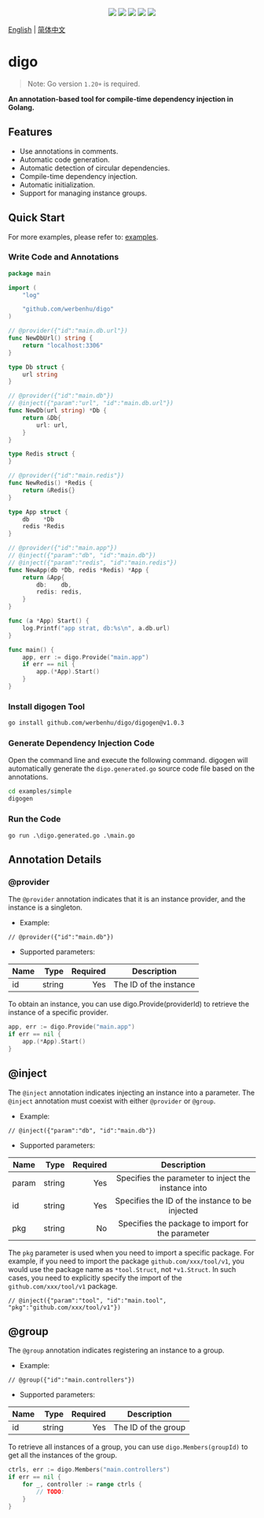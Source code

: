 
<div align='center'>
<a href="https://github.com/werbenhu/digo/actions"><img src="https://github.com/werbenhu/digo/workflows/Go/badge.svg"></a>
<a href="https://goreportcard.com/report/github.com/werbenhu/digo"><img src="https://goreportcard.com/badge/github.com/werbenhu/digo"></a>
<a href="https://coveralls.io/github/werbenhu/digo?branch=master"><img src="https://coveralls.io/repos/github/werbenhu/digo/badge.svg?branch=master"></a>  
<a href="https://github.com/werbenhu/digo"><img src="https://img.shields.io/github/license/mashape/apistatus.svg"></a>
<a href="https://pkg.go.dev/github.com/werbenhu/digo"><img src="https://pkg.go.dev/badge/github.com/werbenhu/digo.svg"></a>
</div>

[English](README.md) | [简体中文](README-CN.md)

# digo

> Note: Go version `1.20+` is required.


**An annotation-based tool for compile-time dependency injection in Golang.**

## Features
- Use annotations in comments.
- Automatic code generation.
- Automatic detection of circular dependencies.
- Compile-time dependency injection.
- Automatic initialization.
- Support for managing instance groups.

## Quick Start


For more examples, please refer to: [examples](examples).

### Write Code and Annotations

```go
package main

import (
	"log"

	"github.com/werbenhu/digo"
)

// @provider({"id":"main.db.url"})
func NewDbUrl() string {
	return "localhost:3306"
}

type Db struct {
	url string
}

// @provider({"id":"main.db"})
// @inject({"param":"url", "id":"main.db.url"})
func NewDb(url string) *Db {
	return &Db{
		url: url,
	}
}

type Redis struct {
}

// @provider({"id":"main.redis"})
func NewRedis() *Redis {
	return &Redis{}
}

type App struct {
	db    *Db
	redis *Redis
}

// @provider({"id":"main.app"})
// @inject({"param":"db", "id":"main.db"})
// @inject({"param":"redis", "id":"main.redis"})
func NewApp(db *Db, redis *Redis) *App {
	return &App{
		db:    db,
		redis: redis,
	}
}

func (a *App) Start() {
	log.Printf("app strat, db:%s\n", a.db.url)
}

func main() {
	app, err := digo.Provide("main.app")
	if err == nil {
		app.(*App).Start()
	}
}
```

### Install digogen Tool

```sh
go install github.com/werbenhu/digo/digogen@v1.0.3
```

### Generate Dependency Injection Code

Open the command line and execute the following command. digogen will automatically generate the `digo.generated.go` source code file based on the annotations.
```sh
cd examples/simple
digogen
```

### Run the Code

`go run .\digo.generated.go .\main.go`


## Annotation Details

### @provider

The `@provider` annotation indicates that it is an instance provider, and the instance is a singleton.

- Example:
```
// @provider({"id":"main.db"})
```
- Supported parameters:

| Name | Type | Required | Description |
| -------- | -----: | -----: | :----: |
| id     | string |  Yes| The ID of the instance    |

To obtain an instance, you can use digo.Provide(providerId) to retrieve the instance of a specific provider.
```go
app, err := digo.Provide("main.app")
if err == nil {
	app.(*App).Start()
}

```

## @inject
The `@inject` annotation indicates injecting an instance into a parameter. The `@inject` annotation must coexist with either `@provider` or `@group`.

- Example:
```
// @inject({"param":"db", "id":"main.db"})
```
- Supported parameters:

| Name | Type | Required | Description   |
| -------- | -----:  | -----:  |:----:  |
| param     | string |Yes|   Specifies the parameter to inject the instance into    |
| id     | string | Yes|   Specifies the ID of the instance to be injected    |
| pkg     | string | No |   Specifies the package to import for the parameter    |

The `pkg` parameter is used when you need to import a specific package. For example, if you need to import the package `github.com/xxx/tool/v1`, you would use the package name as `*tool.Struct`, not `*v1.Struct`. In such cases, you need to explicitly specify the import of the `github.com/xxx/tool/v1` package.

```
// @inject({"param":"tool", "id":"main.tool", "pkg":"github.com/xxx/tool/v1"})
```

## @group

The `@group` annotation indicates registering an instance to a group.

- Example:
```
// @group({"id":"main.controllers"})
```

- Supported parameters:

| Name | Type | Required | Description |
| -------- | -----: | -----: | :----: |
| id     | string |  Yes | The ID of the group   |

To retrieve all instances of a group, you can use `digo.Members(groupId)` to get all the instances of the group.

```go
ctrls, err := digo.Members("main.controllers")
if err == nil {
    for _, controller := range ctrls {
        // TODO:
    }
}
```